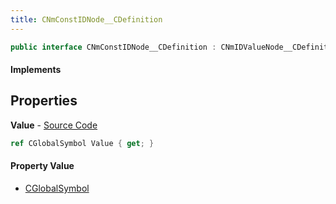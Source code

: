 ```yaml
---
title: CNmConstIDNode__CDefinition
---
```


```csharp
public interface CNmConstIDNode__CDefinition : CNmIDValueNode__CDefinition, CNmValueNode__CDefinition, CNmGraphNode__CDefinition, ISchemaClass<CNmGraphNode__CDefinition>, ISchemaClass<CNmValueNode__CDefinition>, ISchemaClass<CNmIDValueNode__CDefinition>, ISchemaClass<CNmConstIDNode__CDefinition>, ISchemaField, ISchemaClass, INativeHandle
```

#### Implements

## Properties

**Value** - [Source Code](https://github.com/swiftly-solution/swiftlys2/blob/main/managed/src/SwiftlyS2.Generated/Schemas/Interfaces/CNmConstIDNode__CDefinition.cs#L16)

```csharp
ref CGlobalSymbol Value { get; }
```

#### Property Value

- [CGlobalSymbol](/docs/api/shared/natives/cglobalsymbol)

